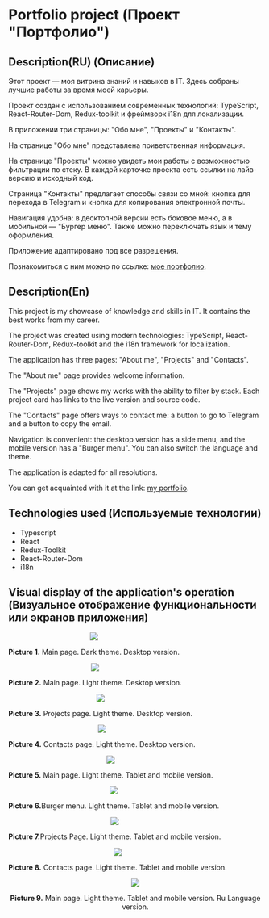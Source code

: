 # Portfolio project (Проект "Портфолио")

## Description(RU) (Описание)
Этот проект — моя витрина знаний и навыков в IT. Здесь собраны лучшие работы за время моей карьеры.

Проект создан с использованием современных технологий: TypeScript, React-Router-Dom, Redux-toolkit и фреймворк i18n для локализации.

В приложении три страницы: "Обо мне", "Проекты" и "Контакты".

На странице "Обо мне" представлена приветственная информация. 

На странице "Проекты" можно увидеть мои работы с возможностью фильтрации по стеку. В каждой карточке проекта есть ссылки на лайв-версию и исходный код.

Страница "Контакты" предлагает способы связи со мной: кнопка для перехода в Telegram и кнопка для копирования электронной почты.

Навигация удобна: в десктопной версии есть боковое меню, а в мобильной — "Бургер меню". Также можно переключать язык и тему оформления. 

Приложение адаптировано под все разрешения.

Познакомиться с ним можно по ссылке: [мое портфолио](https://mp-portfolio-omega.vercel.app/). 

## Description(En)
This project is my showcase of knowledge and skills in IT. It contains the best works from my career.

The project was created using modern technologies: TypeScript, React-Router-Dom, Redux-toolkit and the i18n framework for localization.

The application has three pages: "About me", "Projects" and "Contacts".

The "About me" page provides welcome information.

The "Projects" page shows my works with the ability to filter by stack. Each project card has links to the live version and source code.

The "Contacts" page offers ways to contact me: a button to go to Telegram and a button to copy the email.

Navigation is convenient: the desktop version has a side menu, and the mobile version has a "Burger menu". You can also switch the language and theme.

The application is adapted for all resolutions.

You can get acquainted with it at the link: [my portfolio](https://mp-portfolio-omega.vercel.app/).

## Technologies used (Используемые технологии)
* Typescript
* React
* Redux-Toolkit
* React-Router-Dom
* i18n

## Visual display of the application's operation (Визуальное отображение функциональности или экранов приложения)
<div style="display: flex; flex-direction: column; justify-content: center; align-items: flex-start;">
  <div style="text-align: center; max-width: 700px;">
    <img src="src/assets/img/projectDescription/0.MainPage(dark theme, desktop version).jpg"/>
    <p><b>Picture 1.</b> Main page. Dark theme. Desktop version.</p>
  </div>
  <div style="text-align: center; max-width: 700px;">
    <img src="src/assets/img/projectDescription/1.MainPage(light theme, desktop version).jpg"/>
    <p><b>Picture 2.</b> Main page. Light theme. Desktop version.</p>
  </div>
  <div style="text-align: center;  max-width: 700px;">
    <img src="src/assets/img/projectDescription/2.ProjectsPage(light theme, desktop version).jpg"/>
    <p><b>Picture 3.</b> Projects page. Light theme. Desktop version.</p>
  </div>
  <div style="text-align: center;  max-width: 700px;">
    <img src="src/assets/img/projectDescription/3.ContactsPage(light theme, desktop version).jpg"/>
    <p><b>Picture 4.</b> Contacts page. Light theme. Desktop version.</p>
  </div>
  <div style="text-align: center;  max-width: 700px;">
    <img src="src/assets/img/projectDescription/5.MainPage(light theme, tablet and mobile version).jpg"/>
    <p><b>Picture 5.</b> Main page. Light theme. Tablet and mobile version.</p>
  </div>
  <div style="text-align: center;  max-width: 700px;">
    <img src="src/assets/img/projectDescription/6.BurgerMenu(light theme, tablet and mobile version).jpg"/>
    <p><b>Picture 6.</b>Burger menu. Light theme. Tablet and mobile version.</p>
  </div>
  <div style="text-align: center;  max-width: 700px;">
    <img src="src/assets/img/projectDescription/7.ProjectsPage(light theme, tablet and mobile version).jpg"/>
    <p><b>Picture 7.</b>Projects Page. Light theme. Tablet and mobile version.</p>
  </div>
  <div style="text-align: center;  max-width: 700px;">
    <img src="src/assets/img/projectDescription/4.ContactsPage(light theme, tablet and mobile version).jpg"/>
    <p><b>Picture 8.</b> Contacts page. Light theme. Tablet and mobile version.</p>
  </div>
  <div style="text-align: center;  max-width: 700px;">
    <img src="src/assets/img/projectDescription/8.MainPage(light theme, tablet and mobile version, language ru).jpg"/>
    <p><b>Picture 9.</b> Main page. Light theme. Tablet and mobile version. Ru Language version.</p>
  </div>
</div>


